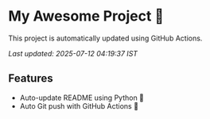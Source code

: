 # My Awesome Project 🚀

This project is automatically updated using GitHub Actions.

_Last updated: 2025-07-12 04:19:37 IST_

## Features
- Auto-update README using Python 🐍
- Auto Git push with GitHub Actions 🤖

